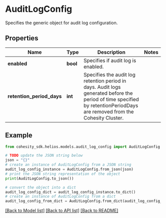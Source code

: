 # AuditLogConfig

Specifies the generic object for audit log configuration.

## Properties

Name | Type | Description | Notes
------------ | ------------- | ------------- | -------------
**enabled** | **bool** | Specifies if audit log is enabled. | 
**retention_period_days** | **int** | Specifies the audit log retention period in days. Audit logs generated before the period of time specified by retentionPeriodDays are removed from the Cohesity Cluster. | 

## Example

```python
from cohesity_sdk.helios.models.audit_log_config import AuditLogConfig

# TODO update the JSON string below
json = "{}"
# create an instance of AuditLogConfig from a JSON string
audit_log_config_instance = AuditLogConfig.from_json(json)
# print the JSON string representation of the object
print(AuditLogConfig.to_json())

# convert the object into a dict
audit_log_config_dict = audit_log_config_instance.to_dict()
# create an instance of AuditLogConfig from a dict
audit_log_config_from_dict = AuditLogConfig.from_dict(audit_log_config_dict)
```
[[Back to Model list]](../README.md#documentation-for-models) [[Back to API list]](../README.md#documentation-for-api-endpoints) [[Back to README]](../README.md)


